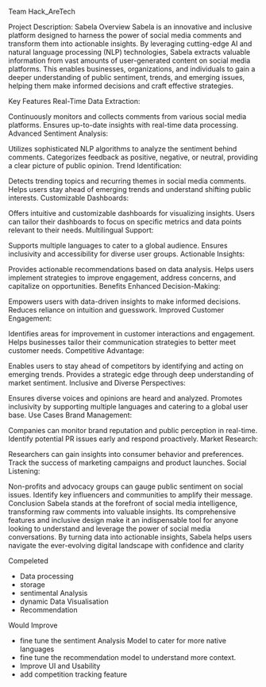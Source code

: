 Team Hack_AreTech

Project Description: Sabela
Overview
Sabela is an innovative and inclusive platform designed to harness the power of social media comments and transform them into actionable insights. By leveraging cutting-edge AI and natural language processing (NLP) technologies, Sabela extracts valuable information from vast amounts of user-generated content on social media platforms. This enables businesses, organizations, and individuals to gain a deeper understanding of public sentiment, trends, and emerging issues, helping them make informed decisions and craft effective strategies.

Key Features
Real-Time Data Extraction:

Continuously monitors and collects comments from various social media platforms.
Ensures up-to-date insights with real-time data processing.
Advanced Sentiment Analysis:

Utilizes sophisticated NLP algorithms to analyze the sentiment behind comments.
Categorizes feedback as positive, negative, or neutral, providing a clear picture of public opinion.
Trend Identification:

Detects trending topics and recurring themes in social media comments.
Helps users stay ahead of emerging trends and understand shifting public interests.
Customizable Dashboards:

Offers intuitive and customizable dashboards for visualizing insights.
Users can tailor their dashboards to focus on specific metrics and data points relevant to their needs.
Multilingual Support:

Supports multiple languages to cater to a global audience.
Ensures inclusivity and accessibility for diverse user groups.
Actionable Insights:

Provides actionable recommendations based on data analysis.
Helps users implement strategies to improve engagement, address concerns, and capitalize on opportunities.
Benefits
Enhanced Decision-Making:

Empowers users with data-driven insights to make informed decisions.
Reduces reliance on intuition and guesswork.
Improved Customer Engagement:

Identifies areas for improvement in customer interactions and engagement.
Helps businesses tailor their communication strategies to better meet customer needs.
Competitive Advantage:

Enables users to stay ahead of competitors by identifying and acting on emerging trends.
Provides a strategic edge through deep understanding of market sentiment.
Inclusive and Diverse Perspectives:

Ensures diverse voices and opinions are heard and analyzed.
Promotes inclusivity by supporting multiple languages and catering to a global user base.
Use Cases
Brand Management:

Companies can monitor brand reputation and public perception in real-time.
Identify potential PR issues early and respond proactively.
Market Research:

Researchers can gain insights into consumer behavior and preferences.
Track the success of marketing campaigns and product launches.
Social Listening:

Non-profits and advocacy groups can gauge public sentiment on social issues.
Identify key influencers and communities to amplify their message.
Conclusion
Sabela stands at the forefront of social media intelligence, transforming raw comments into valuable insights. Its comprehensive features and inclusive design make it an indispensable tool for anyone looking to understand and leverage the power of social media conversations. By turning data into actionable insights, Sabela helps users navigate the ever-evolving digital landscape with confidence and clarity

Compeleted

- Data processing
- storage
- sentimental Analysis
- dynamic Data Visualisation
- Recommendation

Would Improve

- fine tune the sentiment Analysis Model to cater for more native languages
- fine tune the recommendation model to understand more context.
- Improve UI and Usability
- add competition tracking feature
